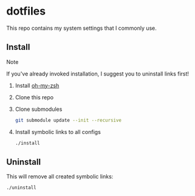 # dotfiles

This repo contains my system settings that I commonly use.

## Install

> [!NOTE]
> If you've already invoked installation, I suggest you to uninstall links first!

1. Install [oh-my-zsh](https://ohmyz.sh/#install)
2. Clone this repo
3. Clone submodules

   ```bash
   git submodule update --init --recursive
   ```

4. Install symbolic links to all configs

   ```bash
   ./install
   ```

## Uninstall

This will remove all created symbolic links:

```bash
./uninstall
```
